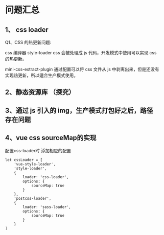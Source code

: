 # 问题汇总

## 1、 css loader

Q1、CSS 的热更新问题:

css 编译器 style-loader css 会被处理成 js 代码，开发模式中使用可以实现 css 的热更新。

mini-css-extract-plugin 通过配置可以将 css 文件从 js 中剥离出来，但是还没有实现热更新，所以适合生产模式使用。

## 2、静态资源库 （探究）

## 3、通过 js 引入的 img，生产模式打包好之后，路径存在问题

## 4、vue css sourceMap的实现

配置css-loader时 添加相应的配置

    let cssLoader = [
        'vue-style-loader',
        'style-loader',
        {
            loader: 'css-loader',
            options: {
                sourceMap: true
            }
        },
        'postcss-loader',
        {
            loader: 'sass-loader',
            options: {
                sourceMap: true
            }
        }
    ]

